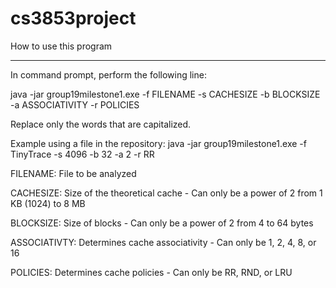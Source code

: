 # cs3853project

How to use this program
******************************
In command prompt, perform the following line:

java -jar group19milestone1.exe -f FILENAME -s CACHESIZE -b BLOCKSIZE -a ASSOCIATIVITY -r POLICIES

Replace only the words that are capitalized.

Example using a file in the repository:
java -jar group19milestone1.exe -f TinyTrace -s 4096 -b 32 -a 2 -r RR



FILENAME: 	File to be analyzed

CACHESIZE:	Size of the theoretical cache	- Can only be a power of 2 from 1 KB (1024) to 8 MB

BLOCKSIZE:	Size of blocks			- Can only be a power of 2 from 4 to 64 bytes

ASSOCIATIVTY:	Determines cache associativity	- Can only be 1, 2, 4, 8, or 16

POLICIES:	Determines cache policies	- Can only be RR, RND, or LRU
